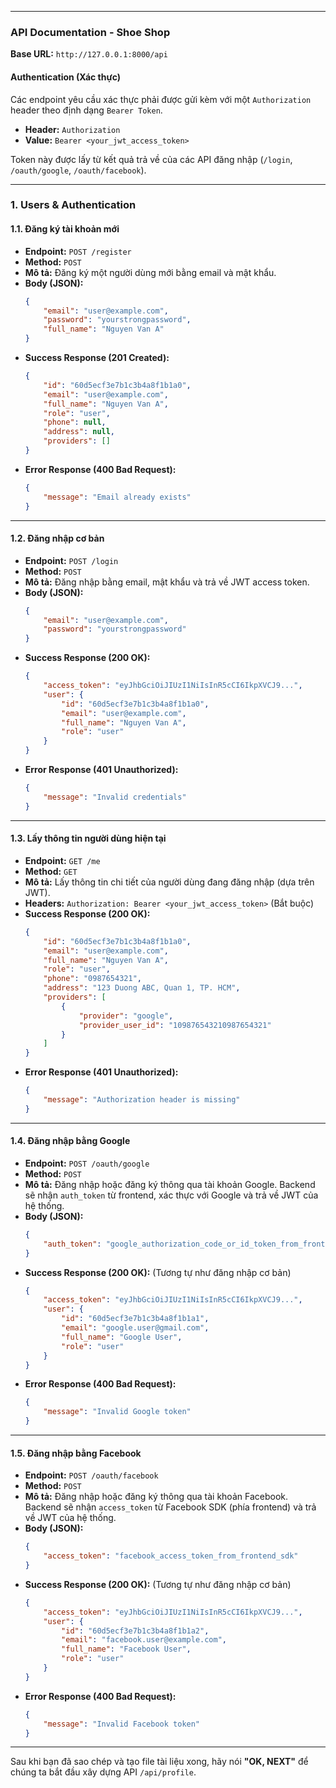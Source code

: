 
---

### **API Documentation - Shoe Shop**

**Base URL:** `http://127.0.0.1:8000/api`

#### **Authentication (Xác thực)**

Các endpoint yêu cầu xác thực phải được gửi kèm với một `Authorization` header theo định dạng `Bearer Token`.

*   **Header:** `Authorization`
*   **Value:** `Bearer <your_jwt_access_token>`

Token này được lấy từ kết quả trả về của các API đăng nhập (`/login`, `/oauth/google`, `/oauth/facebook`).

---

### **1. Users & Authentication**

#### **1.1. Đăng ký tài khoản mới**

*   **Endpoint:** `POST /register`
*   **Method:** `POST`
*   **Mô tả:** Đăng ký một người dùng mới bằng email và mật khẩu.
*   **Body (JSON):**
    ```json
    {
        "email": "user@example.com",
        "password": "yourstrongpassword",
        "full_name": "Nguyen Van A"
    }
    ```
*   **Success Response (201 Created):**
    ```json
    {
        "id": "60d5ecf3e7b1c3b4a8f1b1a0",
        "email": "user@example.com",
        "full_name": "Nguyen Van A",
        "role": "user",
        "phone": null,
        "address": null,
        "providers": []
    }
    ```
*   **Error Response (400 Bad Request):**
    ```json
    {
        "message": "Email already exists"
    }
    ```

---

#### **1.2. Đăng nhập cơ bản**

*   **Endpoint:** `POST /login`
*   **Method:** `POST`
*   **Mô tả:** Đăng nhập bằng email, mật khẩu và trả về JWT access token.
*   **Body (JSON):**
    ```json
    {
        "email": "user@example.com",
        "password": "yourstrongpassword"
    }
    ```
*   **Success Response (200 OK):**
    ```json
    {
        "access_token": "eyJhbGciOiJIUzI1NiIsInR5cCI6IkpXVCJ9...",
        "user": {
            "id": "60d5ecf3e7b1c3b4a8f1b1a0",
            "email": "user@example.com",
            "full_name": "Nguyen Van A",
            "role": "user"
        }
    }
    ```
*   **Error Response (401 Unauthorized):**
    ```json
    {
        "message": "Invalid credentials"
    }
    ```

---

#### **1.3. Lấy thông tin người dùng hiện tại**

*   **Endpoint:** `GET /me`
*   **Method:** `GET`
*   **Mô tả:** Lấy thông tin chi tiết của người dùng đang đăng nhập (dựa trên JWT).
*   **Headers:** `Authorization: Bearer <your_jwt_access_token>` (Bắt buộc)
*   **Success Response (200 OK):**
    ```json
    {
        "id": "60d5ecf3e7b1c3b4a8f1b1a0",
        "email": "user@example.com",
        "full_name": "Nguyen Van A",
        "role": "user",
        "phone": "0987654321",
        "address": "123 Duong ABC, Quan 1, TP. HCM",
        "providers": [
            {
                "provider": "google",
                "provider_user_id": "109876543210987654321"
            }
        ]
    }
    ```
*   **Error Response (401 Unauthorized):**
    ```json
    {
        "message": "Authorization header is missing"
    }
    ```

---

#### **1.4. Đăng nhập bằng Google**

*   **Endpoint:** `POST /oauth/google`
*   **Method:** `POST`
*   **Mô tả:** Đăng nhập hoặc đăng ký thông qua tài khoản Google. Backend sẽ nhận `auth_token` từ frontend, xác thực với Google và trả về JWT của hệ thống.
*   **Body (JSON):**
    ```json
    {
        "auth_token": "google_authorization_code_or_id_token_from_frontend"
    }
    ```
*   **Success Response (200 OK):** (Tương tự như đăng nhập cơ bản)
    ```json
    {
        "access_token": "eyJhbGciOiJIUzI1NiIsInR5cCI6IkpXVCJ9...",
        "user": {
            "id": "60d5ecf3e7b1c3b4a8f1b1a1",
            "email": "google.user@gmail.com",
            "full_name": "Google User",
            "role": "user"
        }
    }
    ```
*   **Error Response (400 Bad Request):**
    ```json
    {
        "message": "Invalid Google token"
    }
    ```
---

#### **1.5. Đăng nhập bằng Facebook**

*   **Endpoint:** `POST /oauth/facebook`
*   **Method:** `POST`
*   **Mô tả:** Đăng nhập hoặc đăng ký thông qua tài khoản Facebook. Backend sẽ nhận `access_token` từ Facebook SDK (phía frontend) và trả về JWT của hệ thống.
*   **Body (JSON):**
    ```json
    {
        "access_token": "facebook_access_token_from_frontend_sdk"
    }
    ```
*   **Success Response (200 OK):** (Tương tự như đăng nhập cơ bản)
    ```json
    {
        "access_token": "eyJhbGciOiJIUzI1NiIsInR5cCI6IkpXVCJ9...",
        "user": {
            "id": "60d5ecf3e7b1c3b4a8f1b1a2",
            "email": "facebook.user@example.com",
            "full_name": "Facebook User",
            "role": "user"
        }
    }
    ```
*   **Error Response (400 Bad Request):**
    ```json
    {
        "message": "Invalid Facebook token"
    }
    ```

---

Sau khi bạn đã sao chép và tạo file tài liệu xong, hãy nói **"OK, NEXT"** để chúng ta bắt đầu xây dựng API `/api/profile`.
